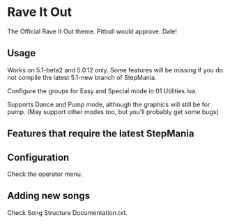 # Rave It Out
The Official Rave It Out theme. Pitbull would approve. Dale!

## Usage
Works on 5.1-beta2 and 5.0.12 only. Some features will be missing if you do not compile the latest 5.1-new branch of StepMania.

Configure the groups for Easy and Special mode in 01 Utilities.lua.

Supports Dance and Pump mode, although the graphics will still be for pump. (May support other modes too, but you'll probably get some bugs)

## Features that require the latest StepMania

## Configuration

Check the operator menu.

## Adding new songs

Check Song Structure Documentation.txt.

